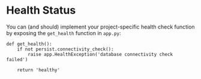 # Health Status

You can (and should) implement your project-specific health check function by exposing the `get_health` function in
`app.py`:

    def get_health():
        if not persist.connectivity_check():
            raise app.HealthException('database connectivity check failed')
    
        return 'healthy'
